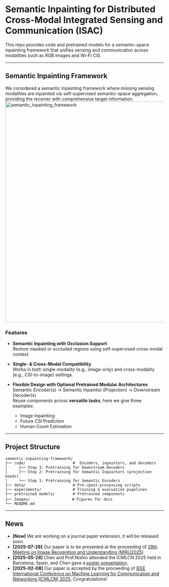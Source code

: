 # Semantic Inpainting for Distributed Cross-Modal Integrated Sensing and Communication (ISAC)

This repo provides code and pretrained models for a semantic-space inpainting framework that unifies sensing and communication across modalities such as RGB images and Wi-Fi CSI.

---


## Semantic Inpainting Framework
We considered a semantic inpainting framework where missing sensing modalities are inpainted via self-supervised semantic-space aggregation, providing the receiver with comprehensive target information.
<img src="Images/semantic_inpainting.png" alt="semantic_inpainting_framework" width="700"/>

### Features
- **Semantic Inpainting with Occlusion Support**  
  Restore masked or occluded regions using self-supervised cross-modal context.
  
- **Single- & Cross-Modal Compatibility**  
  Works in both single-modality (e.g., image-only) and cross-modality (e.g., CSI-to-image) settings.
  
- **Flexible Design with Optional Pretrained Modular Architectures**  
  Semantic Encoder(s) → Semantic Inpaintor (Projection) → Downstream Decoder(s)
  <br>Reuse components across **versatile tasks**, here we give three examples:
  - Image Inpainting  
  - Future CSI Prediction  
  - Human Count Estimation

---

## Project Structure
```text
semantic-inpainting-framework/
├── code/                     #  Encoders, inpaintors, and decoders
|     ├── Step 3: Pretraining for Downstream Decoders
|     ├── Step 2: Pretraining for Semantic Inpaintors (projection heads)
|     └── Step 1: Pretraining for Semantic Encoders
├── data/                     # Pre-/post-processing scripts
├── experiments/              # Training & evaluation pipelines
├── pretrained models/        # Pretrained components
├── Images/            　　　　# Figures for docs
└── README.md
```

---

## News
- **[Now]** We are working on a journal paper extension, it will be released soon.
- **[2025-07-28]** Our paper is to be presented at the proceeding of [28th Meeting on Image Recognition and Understanding (MIRU2025)​](https://cvim.ipsj.or.jp/MIRU2025/timetable-en.html).
- **[2025-05-28]** Chen and Prof.Nishio attended the ICMLCN 2025 held in Barcelona, Spain, and Chen gave a [poster presentation](https://drive.google.com/file/d/1cm067bY0UgkVZ4J08-CdYT2SDGj-J6Rr/view?usp=sharing).
- **[2025-02-08]** Our paper is accepted by the proceeding of [IEEE International Conference on Machine Learning for Communication and Networking (ICMLCN) 2025](https://icmlcn2025.ieee-icmlcn.org/), Congratulations!







